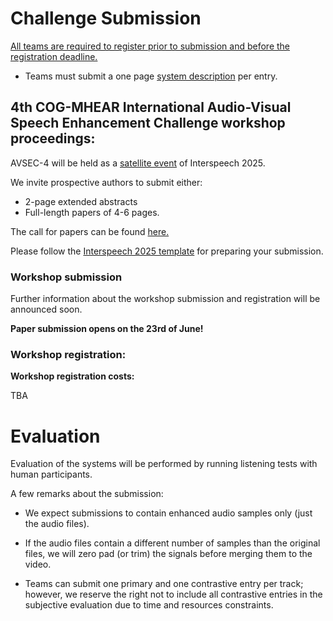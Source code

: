 # Challenge Submission
<u>All teams are required to register prior to submission and before the registration deadline.</u>

- Teams must submit a one page [system description](https://challenge.cogmhear.org/#/getting-started/systems-description) per entry. 

## 4th COG-MHEAR International Audio-Visual Speech Enhancement Challenge workshop proceedings:

AVSEC-4 will be held as a [satellite event](https://www.interspeech2025.org/satellite-events) of Interspeech 2025. 

We invite prospective authors to submit either:

- 2-page extended abstracts
- Full-length papers of 4-6 pages.

The call for papers can be found [here.](call-for-papers.md)

Please follow the [Interspeech 2025 template](https://www.interspeech2025.org/author-resources) for preparing your submission. 

### Workshop submission

Further information about the workshop submission and registration will be announced soon.


[//]: # (**Paper submission is now open!**)
**Paper submission opens on the 23rd of June!**


[//]: # (You can make your submission [here.]&#40;https://cmt3.research.microsoft.com/AVSEC2024&#41;)


### Workshop registration:


**Workshop registration costs:**

TBA

[//]: # ()
[//]: # (- Non-member registration: €45 EUR &#40;£ 38&#41;)

[//]: # ()
[//]: # (- Non-member student registration: €30 EUR &#40;£ 26&#41;)

[//]: # ()
[//]: # (- ISCA Member registration: €40 EUR &#40;£ 34&#41;)

[//]: # ()
[//]: # (- ISCA Member student registration: €25 EUR &#40;£ 21&#41;)

[//]: # ()
[//]: # ()
[//]: # (Registration is now open. You have two options to register:)

[//]: # ()
[//]: # ()
[//]: # (- Register for the workshop and Interspeech [here.]&#40;https://interspeech2024.org/satellite/&#41;)

[//]: # ()
[//]: # ()
[//]: # (- Register for the workshop alone: [here.]&#40;https://www.epay.ed.ac.uk/conferences-and-events/college-of-science-and-engineering/school-of-informatics/informatics-events/3rd-cog-mhear-audio-visual-speech-enhancement-challenge-avsec-3&#41;)

[//]: # ()
[//]: # ()
[//]: # (  **Note: Due to requirements of the payment system, prices for the workshop alone registration are given in GBP.**. )


# Evaluation


Evaluation of the systems will be performed by running listening tests with human participants. 


A few remarks about the submission:


- We expect submissions to contain enhanced audio samples only (just the audio files). 

- If the audio files contain a different number of samples than the original files, we will zero pad (or trim) the signals before merging them to the video.

- Teams can submit one primary and one contrastive entry per track; however, we reserve the right not to include all contrastive entries in the subjective evaluation due to time and resources constraints.



[//]: # (Further information about the submission to the challenge TBA. )

